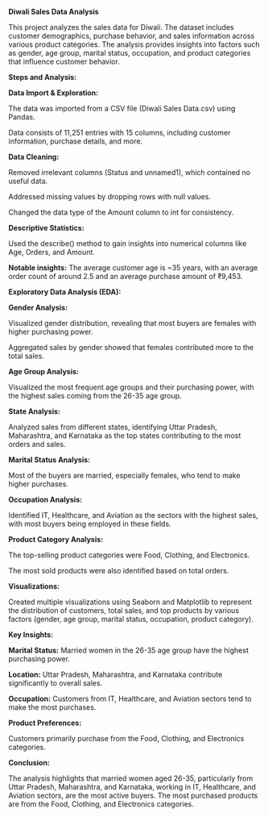 **Diwali Sales Data Analysis**


This project analyzes the sales data for Diwali. The dataset includes customer demographics, purchase behavior, and sales information across various product categories. The analysis provides insights into factors such as gender, age group, marital status, occupation, and product categories that influence customer behavior.

**Steps and Analysis:**

**Data Import & Exploration:**

The data was imported from a CSV file (Diwali Sales Data.csv) using Pandas.

Data consists of 11,251 entries with 15 columns, including customer information, purchase details, and more.

**Data Cleaning:**

Removed irrelevant columns (Status and unnamed1), which contained no useful data.

Addressed missing values by dropping rows with null values.

Changed the data type of the Amount column to int for consistency.


**Descriptive Statistics:**


Used the describe() method to gain insights into numerical columns like Age, Orders, and Amount.

**Notable insights:**
The average customer age is ~35 years, with an average order count of around 2.5 and an average purchase amount of ₹9,453.

**Exploratory Data Analysis (EDA):**


**Gender Analysis:**


Visualized gender distribution, revealing that most buyers are females with higher purchasing power.

Aggregated sales by gender showed that females contributed more to the total sales.

**Age Group Analysis:**


Visualized the most frequent age groups and their purchasing power, with the highest sales coming from the 26-35 age group.

**State Analysis:**


Analyzed sales from different states, identifying Uttar Pradesh, Maharashtra, and Karnataka as the top states contributing to the most orders and sales.

**Marital Status Analysis:**


Most of the buyers are married, especially females, who tend to make higher purchases.

**Occupation Analysis:**


Identified IT, Healthcare, and Aviation as the sectors with the highest sales, with most buyers being employed in these fields.

**Product Category Analysis:**


The top-selling product categories were Food, Clothing, and Electronics.

The most sold products were also identified based on total orders.

**Visualizations:**


Created multiple visualizations using Seaborn and Matplotlib to represent the distribution of customers, total sales, and top products by various factors (gender, age group, marital status, occupation, product category).

**Key Insights:**


**Marital Status:**
Married women in the 26-35 age group have the highest purchasing power.

**Location:** 
Uttar Pradesh, Maharashtra, and Karnataka contribute significantly to overall sales.

**Occupation:**
Customers from IT, Healthcare, and Aviation sectors tend to make the most purchases.

**Product Preferences:**

Customers primarily purchase from the Food, Clothing, and Electronics categories.

**Conclusion:**

The analysis highlights that married women aged 26-35, particularly from Uttar Pradesh, Maharashtra, and Karnataka, working in IT, Healthcare, and Aviation sectors, are the most active buyers. The most purchased products are from the Food, Clothing, and Electronics categories.
